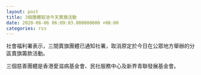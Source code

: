 ```yaml
---
layout: post
title: 3個團體取消今天賣旗活動
date: 2020-06-06 06:09:03.000000000 +08:00
categories: rss
---
```


社會福利署表示，三間賣旗團體已通知社署，取消原定於今日在公眾地方舉辦的分區賣旗籌款活動。

三個慈善團體是香港愛滋病基金會、民社服務中心及新界青聯發展基金會。
